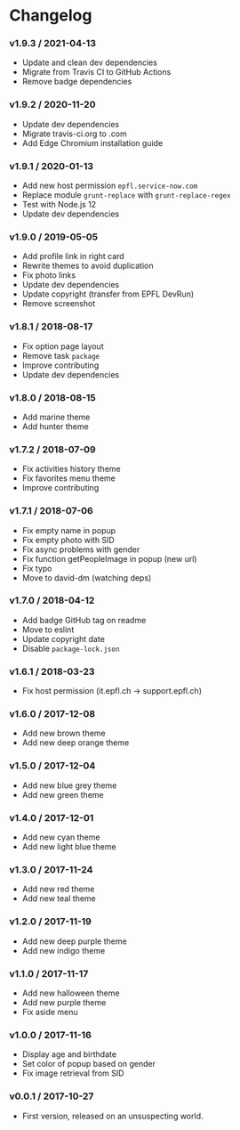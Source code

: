 Changelog
=========

### v1.9.3 / 2021-04-13

  - Update and clean dev dependencies
  - Migrate from Travis CI to GitHub Actions
  - Remove badge dependencies

### v1.9.2 / 2020-11-20

  - Update dev dependencies
  - Migrate travis-ci.org to .com
  - Add Edge Chromium installation guide

### v1.9.1 / 2020-01-13

  - Add new host permission `epfl.service-now.com`
  - Replace module `grunt-replace` with `grunt-replace-regex`
  - Test with Node.js 12
  - Update dev dependencies

### v1.9.0 / 2019-05-05

  - Add profile link in right card
  - Rewrite themes to avoid duplication
  - Fix photo links
  - Update dev dependencies
  - Update copyright (transfer from EPFL DevRun)
  - Remove screenshot

### v1.8.1 / 2018-08-17

  - Fix option page layout
  - Remove task `package`
  - Improve contributing
  - Update dev dependencies

### v1.8.0 / 2018-08-15

  - Add marine theme
  - Add hunter theme

### v1.7.2 / 2018-07-09

  - Fix activities history theme
  - Fix favorites menu theme
  - Improve contributing

### v1.7.1 / 2018-07-06

  - Fix empty name in popup
  - Fix empty photo with SID
  - Fix async problems with gender
  - Fix function getPeopleImage in popup (new url)
  - Fix typo
  - Move to david-dm (watching deps)

### v1.7.0 / 2018-04-12

  - Add badge GitHub tag on readme
  - Move to eslint
  - Update copyright date
  - Disable `package-lock.json`

### v1.6.1 / 2018-03-23

  - Fix host permission (it.epfl.ch -> support.epfl.ch)

### v1.6.0 / 2017-12-08

  - Add new brown theme
  - Add new deep orange theme

### v1.5.0 / 2017-12-04

  - Add new blue grey theme
  - Add new green theme

### v1.4.0 / 2017-12-01

  - Add new cyan theme
  - Add new light blue theme

### v1.3.0 / 2017-11-24

  - Add new red theme
  - Add new teal theme

### v1.2.0 / 2017-11-19

  - Add new deep purple theme
  - Add new indigo theme

### v1.1.0 / 2017-11-17

  - Add new halloween theme
  - Add new purple theme
  - Fix aside menu

### v1.0.0 / 2017-11-16

  - Display age and birthdate
  - Set color of popup based on gender
  - Fix image retrieval from SID

### v0.0.1 / 2017-10-27

  - First version, released on an unsuspecting world.
